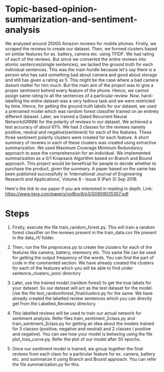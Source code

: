 # Topic-based-opinion-summarization-and-sentiment-analysis

We analyzed around 25000 Amazon reviews for mobile phones. Firstly, we scraped the reviews to create our dataset. Then, we formed clusters based on similar features for ex. battery, camera etc. using TFIDF. We had rating of each of the reviews. But since we converted the entire reviews into atomic sentences(single sentences), we lacked the ground truth for each individual sentences. This was the main hurdle because let's say there is a person who has said something bad about camera and good about storage and still has given a rating as 5. This might be the case where a bad camera doesnt matter for him much. But the main aim of the project was to give a proper sentiment behind every feature of the phone. Hence, we cannot assign same rating to all the sentences of a particular review. Now, hand-labelling the entire dataset was a very tedious task and we were restricted by time. Hence, for getting the ground truth labels for our dataset, we used a pretrained model which was random forest classifier trained on an entirely different dataset. Later, we trained a Gated Recurrent Neural Network(GRNN) for the polarity of reviews in our dataset. We achieved a test accuracy of about 61%. We had 3 classes for the reviews namely positive, neutral and negative(sentiment) for each of the features. These three sentiment polarity clusters were created for each feature. A short summary of reviews in each of these clusters was created using extractive summarization. We used Maximum Coverage Minimum Redundancy approach to ease the comprehension for an individual. We implemented summarization as a 0/1 Knapsack Algorithm based on Branch and Bound approach. This project would be beneficial for people to decide whether to purchase the product, given the summary. A paper based on the same has been published successfully in ‘International Journal of Engineering Research and Applications’, Volume 8 - Issue 9 (Part 3) Sep 2018. 

Here's the link to our paper if you are interested in reading in depth.
Link: https://www.ijera.com/papers/vol8no9/p3/G0809035357.pdf


# Steps

1. Firstly, execute the file train_random_forest.py. This will train a random forest classifier on the reviews present in the train_data.csv file present in the data_rf/ folder.

2. Then, run the file preprocess.py to create the clusters for each of the features like camera, battery, memeory etc. This same file can be used for getting the output frequency of the words. You can find the part of code in the commented section. We have already created the clusters for each of the features which you will be able to find under sentence_clusters_json/ directory

3. Later, use the trained model (random forest) to get the true labels for your dataset. So our dataset will act as the test dataset for the model. Use the file test_randomforest_finalclusters.py for the same. We have already created the labelled review sentences which you can directly get from the Labelled_Reviews/ directory.

4. This labelled reviews will be used to train our actual network for sentiment analysis. Refer files train_sentiment_2class.py and train_sentiment_3class.py for getting an idea about the models trained for 3 classes (positive, negative and neutral) and 2 classes ( positive and negative). You can see how your model is behaving using the file plot_loss_curve.py.
Refer the plot of our model after 50 epochs.

5. Once our sentiment model is trained, we group together the final reviews from each class for a particular feature for ex. camera, battery etc. and summarize it using Branch and Bound approach. You can refer the file summarization.py for this.


